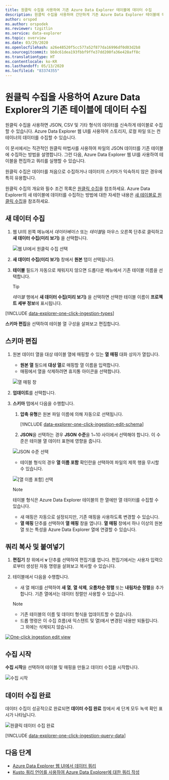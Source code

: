 ```yaml
---
title: 원클릭 수집을 사용하여 기존 Azure Data Explorer 테이블에 데이터 수집
description: 원클릭 수집을 사용하여 간단하게 기존 Azure Data Explorer 테이블에 데이터를 수집(로드)합니다.
author: orspod
ms.author: orspodek
ms.reviewer: tzgitlin
ms.service: data-explorer
ms.topic: overview
ms.date: 03/29/2020
ms.openlocfilehash: a26e48520f5cc577a52f877da16996df0d03d2b8
ms.sourcegitcommit: bb8c61dea193fbbf9ffe37dd200fa36e428aff8c
ms.translationtype: HT
ms.contentlocale: ko-KR
ms.lasthandoff: 05/13/2020
ms.locfileid: "83374355"
---
```

# <a name="use-one-click-ingestion-to-ingest-data-to-an-existing-table-in-azure-data-explorer"></a>원클릭 수집을 사용하여 Azure Data Explorer의 기존 테이블에 데이터 수집

원클릭 수집을 사용하면 JSON, CSV 및 기타 형식의 데이터를 신속하게 테이블로 수집할 수 있습니다. Azure Data Explorer 웹 UI를 사용하여 스토리지, 로컬 파일 또는 컨테이너의 데이터를 수집할 수 있습니다. 

이 문서에서는 직관적인 원클릭 마법사를 사용하여 파일의 JSON 데이터를 기존 테이블에 수집하는 방법을 설명합니다. 그런 다음, Azure Data Explorer 웹 UI를 사용하여 테이블을 편집하고 쿼리를 실행할 수 있습니다.

원클릭 수집은 데이터를 처음으로 수집하거나 데이터의 스키마가 익숙하지 않은 경우에 특히 유용합니다. 

원클릭 수집의 개요와 필수 조건 목록은 [원클릭 수집](ingest-data-one-click.md)을 참조하세요.
Azure Data Explorer의 새 테이블에 데이터를 수집하는 방법에 대한 자세한 내용은 [새 테이블로 원클릭 수집](one-click-ingestion-new-table.md)을 참조하세요.

## <a name="ingest-new-data"></a>새 데이터 수집

1. 웹 UI의 왼쪽 메뉴에서 *데이터베이스* 또는 *테이블*을 마우스 오른쪽 단추로 클릭하고 **새 데이터 수집(미리 보기)** 을 선택합니다.

    ![웹 UI에서 원클릭 수집 선택](media/one-click-ingestion-existing-table/one-click-ingestion-in-webui.png)   
 
1. **새 데이터 수집(미리 보기)** 창에서 **원본** 탭이 선택됩니다.

1. **테이블** 필드가 자동으로 채워지지 않으면 드롭다운 메뉴에서 기존 테이블 이름을 선택합니다.
    > [!TIP]
    > *테이블* 행에서 **새 데이터 수집(미리 보기)** 을 선택하면 선택한 테이블 이름이 **프로젝트 세부 정보**에 표시됩니다.

[!INCLUDE [data-explorer-one-click-ingestion-types](includes/data-explorer-one-click-ingestion-types.md)]
    
**스키마 편집**을 선택하여 테이블 열 구성을 살펴보고 편집합니다.

## <a name="edit-the-schema"></a>스키마 편집

1. 원본 데이터 열을 대상 테이블 열에 매핑할 수 있는 **열 매핑** 대화 상자가 열립니다. 
    * **원본 열** 필드에 **대상 열**로 매핑할 열 이름을 입력합니다.
    * 매핑에서 열을 삭제하려면 휴지통 아이콘을 선택합니다.

    ![열 매핑 창](media/one-click-ingestion-existing-table/map-columns.png)

1. **업데이트**를 선택합니다.
1. **스키마** 탭에서 다음을 수행합니다.
    1. **압축 유형**은 원본 파일 이름에 의해 자동으로 선택됩니다.

        [!INCLUDE [data-explorer-one-click-ingestion-edit-schema](includes/data-explorer-one-click-ingestion-edit-schema.md)]
        
    1. **JSON**을 선택하는 경우 **JSON 수준**을 1~10 사이에서 선택해야 합니다. 이 수준은 테이블 열 데이터 표현에 영향을 줍니다.

    ![JSON 수준 선택](media/one-click-ingestion-existing-table/json-levels.png)

    * 테이블 형식의 경우 **열 이름 포함** 확인란을 선택하여 파일의 제목 행을 무시할 수 있습니다.
        
    ![[열 이름 포함] 선택](media/one-click-ingestion-existing-table/non-json-format.png)

    > [!Note]
    > 테이블 형식은 Azure Data Explorer 테이블의 한 열에만 열 데이터를 수집할 수 있습니다. 

    * 새 매핑은 자동으로 설정되지만, 기존 매핑을 사용하도록 변경할 수 있습니다. 
    * **열 매핑** 단추를 선택하여 **열 매핑** 창을 엽니다. **열 매핑** 창에서 하나 이상의 원본 열 또는 특성을 Azure Data Explorer 열에 연결할 수 있습니다.

## <a name="copy-and-paste-queries"></a>쿼리 복사 및 붙여넣기

1. **편집기** 창 위에서 **v** 단추를 선택하여 편집기를 엽니다. 편집기에서는 사용자 입력으로부터 생성된 자동 명령을 살펴보고 복사할 수 있습니다. 
1. 테이블에서 다음을 수행합니다. 
    * 새 열 헤더를 선택하여 **새 열**, **열 삭제**, **오름차순 정렬** 또는 **내림차순 정렬**을 추가합니다. 기존 열에서는 데이터 정렬만 사용할 수 있습니다.

    > [!Note]
    > * 기존 테이블의 이름 및 데이터 형식을 업데이트할 수 없습니다.
    > * 드롭 명령은 이 수집 흐름(새 익스텐트 및 열)에서 변경된 내용만 되돌립니다. 그 외에는 삭제되지 않습니다.

[![](media/one-click-ingestion-existing-table/edit-view.png "One-click ingestion edit view")](media/one-click-ingestion-existing-table/edit-view.png#lightbox) 

## <a name="start-ingestion"></a>수집 시작

**수집 시작**을 선택하여 테이블 및 매핑을 만들고 데이터 수집을 시작합니다.

![수집 시작](media/one-click-ingestion-existing-table/start-ingestion.png)

## <a name="data-ingestion-completed"></a>데이터 수집 완료

데이터 수집이 성공적으로 완료되면 **데이터 수집 완료** 창에서 세 단계 모두 녹색 확인 표시가 나타납니다.
 
![원클릭 데이터 수집 완료](media/one-click-ingestion-existing-table/one-click-data-ingestion-complete.png)

[!INCLUDE [data-explorer-one-click-ingestion-query-data](includes/data-explorer-one-click-ingestion-query-data.md)]

## <a name="next-steps"></a>다음 단계

* [Azure Data Explorer 웹 UI에서 데이터 쿼리](web-query-data.md)
* [Kusto 쿼리 언어를 사용하여 Azure Data Explorer에 대한 쿼리 작성](write-queries.md)
